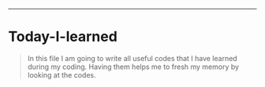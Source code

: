 ***
# Today-I-learned
<a id="sec_1"></a>
> In this file I am going to write all useful codes that I have learned during my coding. Having them helps me to fresh my memory by looking at the codes.

